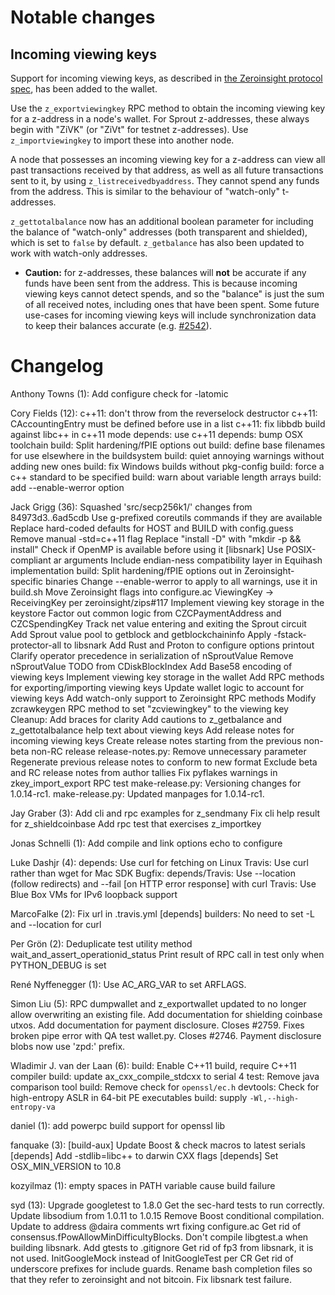 Notable changes
===============

Incoming viewing keys
---------------------

Support for incoming viewing keys, as described in
[the Zeroinsight protocol spec](https://github.com/zeroinsight/zips/blob/master/protocol/protocol.pdf),
has been added to the wallet.

Use the `z_exportviewingkey` RPC method to obtain the incoming viewing key for a
z-address in a node's wallet. For Sprout z-addresses, these always begin with
"ZiVK" (or "ZiVt" for testnet z-addresses). Use `z_importviewingkey` to import
these into another node.

A node that possesses an incoming viewing key for a z-address can view all past
transactions received by that address, as well as all future transactions sent
to it, by using `z_listreceivedbyaddress`. They cannot spend any funds from the
address. This is similar to the behaviour of "watch-only" t-addresses.

`z_gettotalbalance` now has an additional boolean parameter for including the
balance of "watch-only" addresses (both transparent and shielded), which is set
to `false` by default. `z_getbalance` has also been updated to work with
watch-only addresses.

- **Caution:** for z-addresses, these balances will **not** be accurate if any
  funds have been sent from the address. This is because incoming viewing keys
  cannot detect spends, and so the "balance" is just the sum of all received
  notes, including ones that have been spent. Some future use-cases for incoming
  viewing keys will include synchronization data to keep their balances accurate
  (e.g. [#2542](https://github.com/zeroinsight/zeroinsight/issues/2542)).

Changelog
=========

Anthony Towns (1):
      Add configure check for -latomic

Cory Fields (12):
      c++11: don't throw from the reverselock destructor
      c++11: CAccountingEntry must be defined before use in a list
      c++11: fix libbdb build against libc++ in c++11 mode
      depends: use c++11
      depends: bump OSX toolchain
      build: Split hardening/fPIE options out
      build: define base filenames for use elsewhere in the buildsystem
      build: quiet annoying warnings without adding new ones
      build: fix Windows builds without pkg-config
      build: force a c++ standard to be specified
      build: warn about variable length arrays
      build: add --enable-werror option

Jack Grigg (36):
      Squashed 'src/secp256k1/' changes from 84973d3..6ad5cdb
      Use g-prefixed coreutils commands if they are available
      Replace hard-coded defaults for HOST and BUILD with config.guess
      Remove manual -std=c++11 flag
      Replace "install -D" with "mkdir -p && install"
      Check if OpenMP is available before using it
      [libsnark] Use POSIX-compliant ar arguments
      Include endian-ness compatibility layer in Equihash implementation
      build: Split hardening/fPIE options out in Zeroinsight-specific binaries
      Change --enable-werror to apply to all warnings, use it in build.sh
      Move Zeroinsight flags into configure.ac
      ViewingKey -> ReceivingKey per zeroinsight/zips#117
      Implement viewing key storage in the keystore
      Factor out common logic from CZCPaymentAddress and CZCSpendingKey
      Track net value entering and exiting the Sprout circuit
      Add Sprout value pool to getblock and getblockchaininfo
      Apply -fstack-protector-all to libsnark
      Add Rust and Proton to configure options printout
      Clarify operator precedence in serialization of nSproutValue
      Remove nSproutValue TODO from CDiskBlockIndex
      Add Base58 encoding of viewing keys
      Implement viewing key storage in the wallet
      Add RPC methods for exporting/importing viewing keys
      Update wallet logic to account for viewing keys
      Add watch-only support to Zeroinsight RPC methods
      Modify zcrawkeygen RPC method to set "zcviewingkey" to the viewing key
      Cleanup: Add braces for clarity
      Add cautions to z_getbalance and z_gettotalbalance help text about viewing keys
      Add release notes for incoming viewing keys
      Create release notes starting from the previous non-beta non-RC release
      release-notes.py: Remove unnecessary parameter
      Regenerate previous release notes to conform to new format
      Exclude beta and RC release notes from author tallies
      Fix pyflakes warnings in zkey_import_export RPC test
      make-release.py: Versioning changes for 1.0.14-rc1.
      make-release.py: Updated manpages for 1.0.14-rc1.

Jay Graber (3):
      Add cli and rpc examples for z_sendmany
      Fix cli help result for z_shieldcoinbase
      Add rpc test that exercises z_importkey

Jonas Schnelli (1):
      Add compile and link options echo to configure

Luke Dashjr (4):
      depends: Use curl for fetching on Linux
      Travis: Use curl rather than wget for Mac SDK
      Bugfix: depends/Travis: Use --location (follow redirects) and --fail [on HTTP error response] with curl
      Travis: Use Blue Box VMs for IPv6 loopback support

MarcoFalke (2):
      Fix url in .travis.yml
      [depends] builders: No need to set -L and --location for curl

Per Grön (2):
      Deduplicate test utility method wait_and_assert_operationid_status
      Print result of RPC call in test only when PYTHON_DEBUG is set

René Nyffenegger (1):
      Use AC_ARG_VAR to set ARFLAGS.

Simon Liu (5):
      RPC dumpwallet and z_exportwallet updated to no longer allow     overwriting an existing file.
      Add documentation for shielding coinbase utxos.
      Add documentation for payment disclosure.
      Closes #2759. Fixes broken pipe error with QA test wallet.py.
      Closes #2746. Payment disclosure blobs now use 'zpd:' prefix.

Wladimir J. van der Laan (6):
      build: Enable C++11 build, require C++11 compiler
      build: update ax_cxx_compile_stdcxx to serial 4
      test: Remove java comparison tool
      build: Remove check for `openssl/ec.h`
      devtools: Check for high-entropy ASLR in 64-bit PE executables
      build: supply `-Wl,--high-entropy-va`

daniel (1):
      add powerpc build support for openssl lib

fanquake (3):
      [build-aux] Update Boost & check macros to latest serials
      [depends] Add -stdlib=libc++ to darwin CXX flags
      [depends] Set OSX_MIN_VERSION to 10.8

kozyilmaz (1):
      empty spaces in PATH variable cause build failure

syd (13):
      Upgrade googletest to 1.8.0
      Get the sec-hard tests to run correctly.
      Update libsodium from 1.0.11 to 1.0.15
      Remove Boost conditional compilation.
      Update to address @daira comments wrt fixing configure.ac
      Get rid of consensus.fPowAllowMinDifficultyBlocks.
      Don't compile libgtest.a when building libsnark.
      Add gtests to .gitignore
      Get rid of fp3 from libsnark, it is not used.
      InitGoogleMock instead of InitGoogleTest per CR
      Get rid of underscore prefixes for include guards.
      Rename bash completion files so that they refer to zeroinsight and not bitcoin.
      Fix libsnark test failure.


